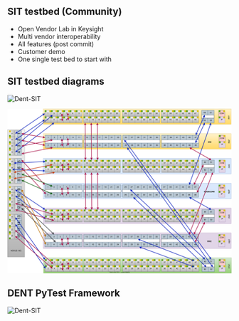 ## SIT testbed (Community)
* Open Vendor Lab in Keysight 
* Multi vendor interoperability
* All features (post commit)
* Customer demo
* One single test bed to start with

## SIT testbed diagrams
![Dent-SIT](../img/full_sit_1.png)

![Dent-SIT](../img/sit-testbed-wiring.drawio.svg)

## DENT PyTest Framework
![Dent-SIT](../img/sit.png)

